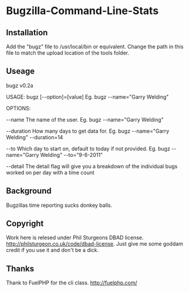Bugzilla-Command-Line-Stats
===========================

Installation
-------------

Add the "bugz" file to /usr/local/bin or equivalent.
Change the path in this file to match the upload location of the tools folder.

Useage
-------

bugz v0.2a

USAGE: bugz [--option]=[value]
Eg. bugz --name="Garry Welding"

OPTIONS:

--name         The name of the user. Eg. bugz --name="Garry Welding"

--duration     How many days to get data for. Eg. bugz --name="Garry Welding" --duration=14

--to           Which day to start on, default to today if not provided. Eg. bugz --name="Garry Welding" --to="9-6-2011"

--detail       The detail flag will give you a breakdown of the individual bugs worked on per day with a time count

Background
----------

Bugzillas time reporting sucks donkey balls.

Copyright
----------

Work here is relesed under Phil Sturgeons DBAD license. http://philsturgeon.co.uk/code/dbad-license. Just give me some goddam credit if you use it and don't be a dick.

Thanks
-------

Thank to FuelPHP for the cli class. http://fuelphp.com/